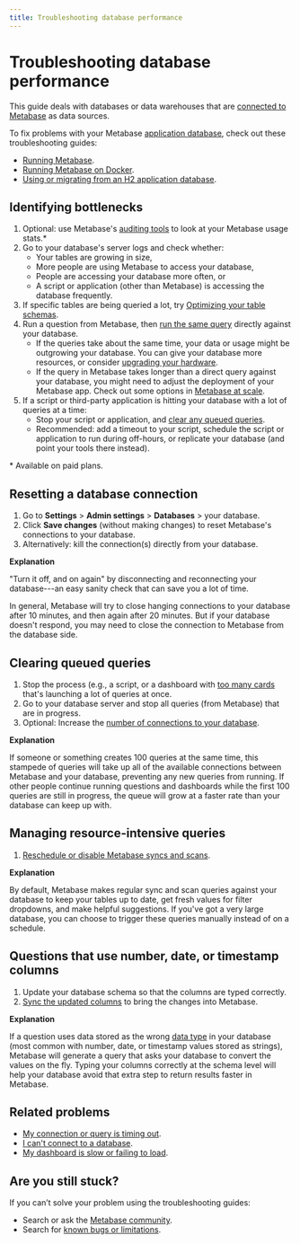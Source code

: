 ```yaml
---
title: Troubleshooting database performance
---
```


# Troubleshooting database performance

This guide deals with databases or data warehouses that are [connected to Metabase](../databases/connecting.md) as data sources.

To fix problems with your Metabase [application database](../installation-and-operation/configuring-application-database.md), check out these troubleshooting guides:

- [Running Metabase](./running.md).
- [Running Metabase on Docker](./docker.md).
- [Using or migrating from an H2 application database](./loading-from-h2.md).

## Identifying bottlenecks

1. Optional: use Metabase's [auditing tools](../usage-and-performance-tools/audit.md) to look at your Metabase usage stats.\*
2. Go to your database's server logs and check whether:
   - Your tables are growing in size,
   - More people are using Metabase to access your database,
   - People are accessing your database more often, or
   - A script or application (other than Metabase) is accessing the database frequently.
3. If specific tables are being queried a lot, try [Optimizing your table schemas](https://www.metabase.com/learn/administration/making-dashboards-faster#organize-data-to-anticipate-common-questions).
4. Run a question from Metabase, then [run the same query](../questions/query-builder/introduction.md#viewing-the-sql-that-powers-your-question) directly against your database.
   - If the queries take about the same time, your data or usage might be outgrowing your database. You can give your database more resources, or consider [upgrading your hardware](https://www.metabase.com/learn/analytics/which-data-warehouse).
   - If the query in Metabase takes longer than a direct query against your database, you might need to adjust the deployment of your Metabase app. Check out some options in [Metabase at scale](https://www.metabase.com/learn/administration/metabase-at-scale).
5. If a script or third-party application is hitting your database with a lot of queries at a time:
   - Stop your script or application, and [clear any queued queries](#clearing-queued-queries).
   - Recommended: add a timeout to your script, schedule the script or application to run during off-hours, or replicate your database (and point your tools there instead).

\* Available on paid plans.

## Resetting a database connection

1. Go to **Settings** > **Admin settings** > **Databases** > your database.
2. Click **Save changes** (without making changes) to reset Metabase's connections to your database.
3. Alternatively: kill the connection(s) directly from your database.

**Explanation**

"Turn it off, and on again" by disconnecting and reconnecting your database---an easy sanity check that can save you a lot of time.

In general, Metabase will try to close hanging connections to your database after 10 minutes, and then again after 20 minutes. But if your database doesn't respond, you may need to close the connection to Metabase from the database side.

## Clearing queued queries

1. Stop the process (e.g., a script, or a dashboard with [too many cards](./my-dashboard-is-slow.md#dashboard-has-over-10-cards) that's launching a lot of queries at once.
2. Go to your database server and stop all queries (from Metabase) that are in progress.
3. Optional: Increase the [number of connections to your database](../configuring-metabase/environment-variables.md#mb_jdbc_data_warehouse_max_connection_pool_size).

**Explanation**

If someone or something creates 100 queries at the same time, this stampede of queries will take up all of the available connections between Metabase and your database, preventing any new queries from running. If other people continue running questions and dashboards while the first 100 queries are still in progress, the queue will grow at a faster rate than your database can keep up with.

## Managing resource-intensive queries

1. [Reschedule or disable Metabase syncs and scans](../databases/sync-scan.md).

**Explanation**

By default, Metabase makes regular sync and scan queries against your database to keep your tables up to date, get fresh values for filter dropdowns, and make helpful suggestions. If you've got a very large database, you can choose to trigger these queries manually instead of on a schedule.

## Questions that use number, date, or timestamp columns

1. Update your database schema so that the columns are typed correctly.
2. [Sync the updated columns](../databases/sync-scan.md#manually-syncing-tables-and-columns) to bring the changes into Metabase.

**Explanation**

If a question uses data stored as the wrong [data type](https://www.metabase.com/learn/databases/data-types-overview) in your database (most common with number, date, or timestamp values stored as strings), Metabase will generate a query that asks your database to convert the values on the fly. Typing your columns correctly at the schema level will help your database avoid that extra step to return results faster in Metabase.

## Related problems

- [My connection or query is timing out](./timeout.md).
- [I can't connect to a database](./db-connection.md).
- [My dashboard is slow or failing to load](./my-dashboard-is-slow.md).

## Are you still stuck?

If you can’t solve your problem using the troubleshooting guides:

- Search or ask the [Metabase community](https://discourse.metabase.com/).
- Search for [known bugs or limitations](./known-issues.md).
